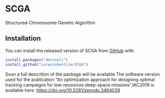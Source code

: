 
<!-- README.md is generated from README.Rmd. Please edit that file -->
SCGA
====
<!-- badges: start -->
<!-- badges: end -->
Structured-Chromosome Genetic Algorithm

Installation
------------

You can install the released version of SCGA from [GitHub](https://github.com/) with:

``` r
install.packages("devtools")
install_github("LorenzoGentile/SCGA")
```

Soon a full descrition of the package will be available <!-- ## Example -->
The software version used for the publication "An optimization approach for designing optimal tracking campaigns for low-resources deep-space missions",IAC2019
is available here:
https://doi.org/10.5281/zenodo.3464039
<!-- This is a basic example which shows you how to solve a common problem: -->
<!-- ```{r example} -->
<!-- library(SCGA) -->
<!-- ## basic example code -->
<!-- ``` -->
<!-- What is special about using `README.Rmd` instead of just `README.md`? You can include R chunks like so: -->
<!-- ```{r cars} -->
<!-- summary(cars) -->
<!-- ``` -->
<!-- You'll still need to render `README.Rmd` regularly, to keep `README.md` up-to-date. -->
<!-- You can also embed plots, for example: -->
<!-- ```{r pressure, echo = FALSE} -->
<!-- plot(pressure) -->
<!-- ``` -->
<!-- In that case, don't forget to commit and push the resulting figure files, so they display on GitHub! -->
